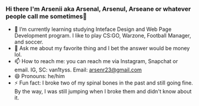### Hi there I'm Arsenii aka Arsenal, Arsenul, Arseane or whatever people call me sometimes👋

- 🌱 I’m currently learning studying Inteface Design and Web Page Development program. I like to play CS:GO, Warzone, Football Manager, and soccer. 
- 💬 Ask me about my favorite thing and I bet the answer would be money lol. 
- 📫 How to reach me: you can reach me via Instagram, Snapchat or email. IG, SC: van1tyss. Email: arsenr23@gmail.com
- 😄 Pronouns: he/him
- ⚡ Fun fact: I broke two of my spinal bones in the past and still going fine. By the way, I was still jumping when I broke them and didn't know about it.
